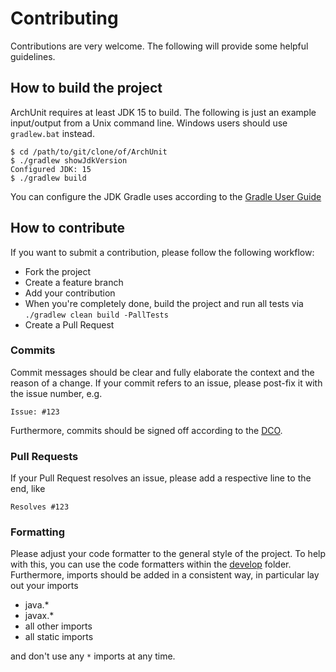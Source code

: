 # Contributing

Contributions are very welcome. The following will provide some helpful guidelines.

## How to build the project

ArchUnit requires at least JDK 15 to build.
The following is just an example input/output from a Unix command line.
Windows users should use `gradlew.bat` instead.

```
$ cd /path/to/git/clone/of/ArchUnit
$ ./gradlew showJdkVersion
Configured JDK: 15
$ ./gradlew build
```

You can configure the JDK Gradle uses according to the 
[Gradle User Guide](https://docs.gradle.org/current/userguide/build_environment.html)

## How to contribute

If you want to submit a contribution, please follow the following workflow:

* Fork the project
* Create a feature branch
* Add your contribution
* When you're completely done, build the project and run all tests via `./gradlew clean build -PallTests`
* Create a Pull Request

### Commits

Commit messages should be clear and fully elaborate the context and the reason of a change.
If your commit refers to an issue, please post-fix it with the issue number, e.g.

```
Issue: #123
```

Furthermore, commits should be signed off according to the [DCO](DCO).

### Pull Requests

If your Pull Request resolves an issue, please add a respective line to the end, like

```
Resolves #123
```

### Formatting

Please adjust your code formatter to the general style of the project. To help with this, you can
use the code formatters within the [develop](develop) folder. Furthermore, imports should be
added in a consistent way, in particular lay out your imports

* java.*
* javax.*
* all other imports
* all static imports

and don't use any `*` imports at any time.
